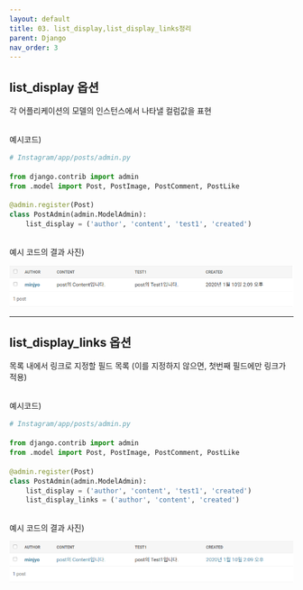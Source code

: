 ```yaml
---
layout: default
title: 03. list_display,list_display_links정리
parent: Django
nav_order: 3
---
```


## list_display 옵션

각 어플리케이션의 모델의 인스턴스에서 나타낼 컬럼값을 표현

<br>
예시코드)

```python
# Instagram/app/posts/admin.py

from django.contrib import admin
from .model import Post, PostImage, PostComment, PostLike

@admin.register(Post)
class PostAdmin(admin.ModelAdmin):
    list_display = ('author', 'content', 'test1', 'created')
```
<br>
예시 코드의 결과 사진)

![list_display,list_display_links정리(그림1)](/assets/images/Django/list_display,list_display_links정리(그림1).png)

---

## list_display_links 옵션

목록 내에서 링크로 지정할 필드 목록 (이를 지정하지 않으면, 첫번째 필드에만 링크가 적용)

<br>
예시코드) 

```python
# Instagram/app/posts/admin.py

from django.contrib import admin
from .model import Post, PostImage, PostComment, PostLike

@admin.register(Post)
class PostAdmin(admin.ModelAdmin):
    list_display = ('author', 'content', 'test1', 'created')
    list_display_links = ('author', 'content', 'created')    
```
<br>
예시 코드의 결과 사진)

![list_display,list_display_links정리(그림2)](/assets/images/Django/list_display,list_display_links정리(그림2).png)